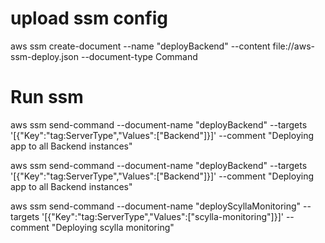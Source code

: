
# upload ssm config
aws ssm create-document --name "deployBackend" --content file://aws-ssm-deploy.json --document-type Command


# Run ssm 
aws ssm send-command --document-name "deployBackend" --targets '[{"Key":"tag:ServerType","Values":["Backend"]}]' --comment "Deploying app to all Backend instances"

aws ssm send-command --document-name "deployBackend" --targets '[{"Key":"tag:ServerType","Values":["Backend"]}]' --comment "Deploying app to all Backend instances"

aws ssm send-command --document-name "deployScyllaMonitoring" --targets '[{"Key":"tag:ServerType","Values":["scylla-monitoring"]}]' --comment "Deploying scylla monitoring"

